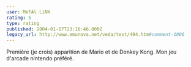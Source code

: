 ```yaml
---
user: MeTAl LiNK
rating: 5
type: rating
published: 2004-01-17T23:16:46.000Z
legacy_url: http://www.emunova.net/veda/test/404.htm#comment-1006
---
```

Première (je crois) apparition de Mario et de Donkey Kong.
Mon jeu d'arcade nintendo préféré.